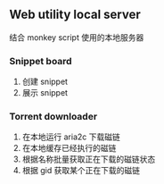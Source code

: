 ## Web utility local server
结合 monkey script 使用的本地服务器

### Snippet board
1. 创建 snippet
2. 展示 snippet

### Torrent downloader
1. 在本地运行 aria2c 下载磁链
2. 在本地缓存已经执行的磁链
3. 根据名称批量获取正在下载的磁链状态
4. 根据 gid 获取某个正在下载的磁链
